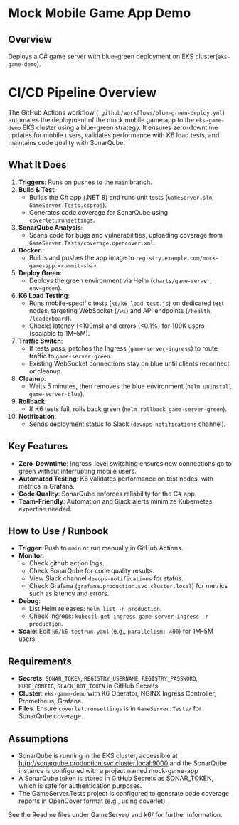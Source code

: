 # Mock Mobile Game App Demo

## Overview
Deploys a C# game server with blue-green deployment on EKS cluster(`eks-game-demo`).

# CI/CD Pipeline Overview

The GitHub Actions workflow (`.github/workflows/blue-green-deploy.yml`) automates the deployment of the mock mobile game app to the `eks-game-demo` EKS cluster using a blue-green strategy. It ensures zero-downtime updates for mobile users, validates performance with K6 load tests, and maintains code quality with SonarQube.

## What It Does

1. **Triggers**: Runs on pushes to the `main` branch.
2. **Build & Test**:
   - Builds the C# app (.NET 8) and runs unit tests (`GameServer.sln`, `GameServer.Tests.csproj`).
   - Generates code coverage for SonarQube using `coverlet.runsettings`.
3. **SonarQube Analysis**:
   - Scans code for bugs and vulnerabilities, uploading coverage from `GameServer.Tests/coverage.opencover.xml`.
4. **Docker**:
   - Builds and pushes the app image to `registry.example.com/mock-game-app:<commit-sha>`.
5. **Deploy Green**:
   - Deploys the green environment via Helm (`charts/game-server`, `env=green`).
6. **K6 Load Testing**:
   - Runs mobile-specific tests (`k6/k6-load-test.js`) on dedicated test nodes, targeting WebSocket (`/ws`) and API endpoints (`/health`, `/leaderboard`).
   - Checks latency (<100ms) and errors (<0.1%) for 100K users (scalable to 1M–5M).
7. **Traffic Switch**:
   - If tests pass, patches the Ingress (`game-server-ingress`) to route traffic to `game-server-green`.
   - Existing WebSocket connections stay on blue until clients reconnect or cleanup.
8. **Cleanup**:
   - Waits 5 minutes, then removes the blue environment (`helm uninstall game-server-blue`).
9. **Rollback**:
   - If K6 tests fail, rolls back green (`helm rollback game-server-green`).
10. **Notification**:
    - Sends deployment status to Slack (`devops-notifications` channel).

## Key Features

- **Zero-Downtime**: Ingress-level switching ensures new connections go to green without interrupting mobile users.
- **Automated Testing**: K6 validates performance on test nodes, with metrics in Grafana.
- **Code Quality**: SonarQube enforces reliability for the C# app.
- **Team-Friendly**: Automation and Slack alerts minimize Kubernetes expertise needed.

## How to Use / Runbook

- **Trigger**: Push to `main` or run manually in GitHub Actions.
- **Monitor**:
  - Check github action logs.
  - Check SonarQube for code quality results.
  - View Slack channel `devops-notifications` for status.
  - Check  Grafana (`grafana.production.svc.cluster.local`) for metrics such as latency and errors.
- **Debug**:
  - List Helm releases: `helm list -n production`.
  - Check Ingress: `kubectl get ingress game-server-ingress -n production`.
- **Scale**: Edit `k6/k6-testrun.yaml` (e.g., `parallelism: 400`) for 1M–5M users.

## Requirements
- **Secrets**: `SONAR_TOKEN`, `REGISTRY_USERNAME`, `REGISTRY_PASSWORD`, `KUBE_CONFIG`, `SLACK_BOT_TOKEN` in GitHub Secrets.
- **Cluster**: `eks-game-demo` with K6 Operator, NGINX Ingress Controller, Prometheus, Grafana.
- **Files**: Ensure `coverlet.runsettings` is in `GameServer.Tests/` for SonarQube coverage.

## Assumptions
- SonarQube is running in the EKS cluster, accessible at http://sonarqube.production.svc.cluster.local:9000 and the SonarQube instance is configured with a project named mock-game-app
-  A SonarQube token is stored in GitHub Secrets as SONAR_TOKEN, which is safe for authentication purposes.
- The GameServer.Tests project is configured to generate code coverage reports in OpenCover format (e.g., using coverlet).



See the Readme files under GameServer/ and k6/ for further information.
